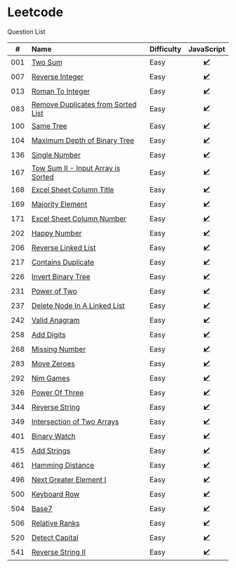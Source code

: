# Leetcode
Question List

|#|Name|Difficulty| JavaScript |
|---|:----|:----|:---:
001|[Two Sum](https://leetcode.com/problems/two-sum/?tab=Description)|Easy|[:heavy_check_mark:](https://github.com/lon-yang/leetcode/blob/master/001_TwoSum.js)
007|[Reverse Integer](https://leetcode.com/problems/reverse-integer/?tab=Description)|Easy|[:heavy_check_mark:](https://github.com/lon-yang/leetcode/blob/master/007_ReverseInteger.js)
013|[Roman To Integer](https://leetcode.com/problems/roman-to-integer/?tab=Description)|Easy|[:heavy_check_mark:](https://github.com/lon-yang/leetcode/blob/master/013_RomanToInteger.js)
083|[Remove Duplicates from Sorted List](https://leetcode.com/problems/remove-duplicates-from-sorted-list/#/description)|Easy|[:heavy_check_mark:](https://github.com/lon-yang/leetcode/blob/master/083_RemoveDuplicatesFromSortedList.js)
100|[Same Tree](https://leetcode.com/problems/same-tree/?tab=Description)|Easy|[:heavy_check_mark:](https://github.com/lon-yang/leetcode/blob/master/100_SameTree.js)
104|[Maximum Depth of Binary Tree](https://leetcode.com/problems/maximum-depth-of-binary-tree/?tab=Description#/description)|Easy|[:heavy_check_mark:](https://github.com/lon-yang/leetcode/blob/master/104_MaximunDepthOfBinaryTree.js)
136|[Single Number](https://leetcode.com/problems/single-number/?tab=Description)|Easy|[:heavy_check_mark:](https://github.com/lon-yang/leetcode/blob/master/136_SingleNumber.js)
167|[Tow Sum II - Input Array is Sorted](https://leetcode.com/problems/two-sum-ii-input-array-is-sorted/#/description)|Easy|[:heavy_check_mark:](https://github.com/lon-yang/leetcode/blob/master/167_TwoSumII_InputArrayIsSorted.js)
168|[Excel Sheet Column Title](https://leetcode.com/problems/excel-sheet-column-title/?tab=Description)|Easy|[:heavy_check_mark:](https://github.com/lon-yang/leetcode/blob/master/168_ExcelSheetColumnTitle.js)
169|[Majority Element](https://leetcode.com/problems/majority-element/?tab=Description)|Easy|[:heavy_check_mark:](https://github.com/lon-yang/leetcode/blob/master/169_MajorityElement.js)
171|[Excel Sheet Column Number](https://leetcode.com/problems/excel-sheet-column-number/?tab=Description)|Easy|[:heavy_check_mark:](https://github.com/lon-yang/leetcode/blob/master/171_ExcelSheetColumnNumber.js)
202|[Happy Number](https://leetcode.com/problems/happy-number/#/description)|Easy|[:heavy_check_mark:](https://github.com/lon-yang/leetcode/blob/master/202_HappyNumber.js)
206|[Reverse Linked List](https://leetcode.com/problems/reverse-linked-list/#/description)|Easy|[:heavy_check_mark:](https://github.com/lon-yang/leetcode/blob/master/206_ReverseLinkedList.js)
217|[Contains Duplicate](https://leetcode.com/problems/contains-duplicate/#/description)|Easy|[:heavy_check_mark:](https://github.com/lon-yang/leetcode/blob/master/217_ContainsDuplicate.js)
226|[Invert Binary Tree](https://leetcode.com/problems/invert-binary-tree/#/description)|Easy|[:heavy_check_mark:](https://github.com/lon-yang/leetcode/blob/master/226_InvertBinaryTree.js)
231|[Power of Two](https://leetcode.com/problems/power-of-two/#/description)|Easy|[:heavy_check_mark:](https://github.com/lon-yang/leetcode/blob/master/231_PowerOfTwo.js)
237|[Delete Node In A Linked List](https://leetcode.com/problems/delete-node-in-a-linked-list/#/description)|Easy|[:heavy_check_mark:](https://github.com/lon-yang/leetcode/blob/master/237_DeleteNodeInALinkedList.js)
242|[Valid Anagram](https://leetcode.com/problems/valid-anagram/#/description)|Easy|[:heavy_check_mark:](https://github.com/lon-yang/leetcode/blob/master/242_ValidAnagram.js)
258|[Add Digits](https://leetcode.com/problems/add-digits/?tab=Description)|Easy|[:heavy_check_mark:](https://github.com/lon-yang/leetcode/blob/master/258_AddDigits.js)
268|[Missing Number](https://leetcode.com/problems/missing-number/?tab=Description)|Easy|[:heavy_check_mark:](https://github.com/lon-yang/leetcode/blob/master/268_MissingNumber.js)
283|[Move Zeroes](https://leetcode.com/problems/move-zeroes/#/description)|Easy|[:heavy_check_mark:](https://github.com/lon-yang/leetcode/blob/master/283_MoveZeroes.js)
292|[Nim Games](https://leetcode.com/problems/nim-game/?tab=Description)|Easy|[:heavy_check_mark:](https://github.com/lon-yang/leetcode/blob/master/292_NimGame.js)
326|[Power Of Three](https://leetcode.com/problems/power-of-three/#/description)|Easy|[:heavy_check_mark:](https://github.com/lon-yang/leetcode/blob/master/326_PowerOfThree.js)
344|[Reverse String](https://leetcode.com/problems/reverse-string/?tab=Description)|Easy|[:heavy_check_mark:](https://github.com/lon-yang/leetcode/blob/master/344_ReverseString.js)
349|[Intersection of Two Arrays](https://leetcode.com/problems/intersection-of-two-arrays/?tab=Description)|Easy|[:heavy_check_mark:](https://github.com/lon-yang/leetcode/blob/master/349_IntersectionofTwoArrays.js)
401|[Binary Watch](https://leetcode.com/problems/binary-watch/#/description)|Easy|[:heavy_check_mark:](https://github.com/lon-yang/leetcode/blob/master/401_BinaryWatch.js)
415|[Add Strings](https://leetcode.com/problems/add-strings/#/description)|Easy|[:heavy_check_mark:](https://github.com/lon-yang/leetcode/blob/master/415_AddStrings.js)
461|[Hamming Distance](https://leetcode.com/problems/hamming-distance/?tab=Description)|Easy|[:heavy_check_mark:](https://github.com/lon-yang/leetcode/blob/master/461_HammingDistance.js)
496|[Next Greater Element I](https://leetcode.com/problems/next-greater-element-i/#/description)|Easy|[:heavy_check_mark:](https://github.com/lon-yang/leetcode/blob/master/496_NextGreaterElementI.js)
500|[Keyboard Row](https://leetcode.com/problems/keyboard-row/?tab=Description)|Easy|[:heavy_check_mark:](https://github.com/lon-yang/leetcode/blob/master/500_KeyboardRow.js)
504|[Base7](https://leetcode.com/problems/base-7/?tab=Description)|Easy|[:heavy_check_mark:](https://github.com/lon-yang/leetcode/blob/master/504_Base7.js)
506|[Relative Ranks](https://leetcode.com/problems/relative-ranks/?tab=Description)|Easy|[:heavy_check_mark:](https://github.com/lon-yang/leetcode/blob/master/506_RelativeRanks.js)
520|[Detect Capital](https://leetcode.com/problems/relative-ranks/?tab=Description)|Easy|[:heavy_check_mark:](https://github.com/lon-yang/leetcode/blob/master/520_DetectCapital.js)
541|[Reverse String II](https://leetcode.com/problems/reverse-string-ii/#/description)|Easy|[:heavy_check_mark:](https://github.com/lon-yang/leetcode/blob/master/541_ReverseStringII.js)
